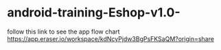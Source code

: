 # android-training-Eshop-v1.0-
follow this link to see the app flow chart https://app.eraser.io/workspace/kdNcyPjdw3BgPsFKSaQM?origin=share

